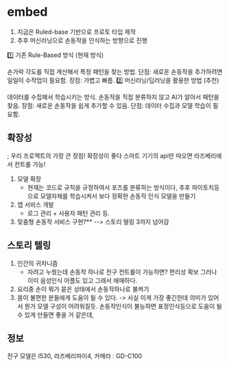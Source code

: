 # embed
1. 지금은 Ruled-base 기반으로 프로토 타입 제작
2. 추후 머신러닝으로 손동작을 인식하는 방향으로 진행

1️⃣ 기존 Rule-Based 방식 (현재 방식)

손가락 각도를 직접 계산해서 특정 패턴을 찾는 방법.
단점: 새로운 손동작을 추가하려면 일일이 수작업이 필요함.
장점: 가볍고 빠름.
2️⃣ 머신러닝/딥러닝을 활용한 방법 (추천)

데이터를 수집해서 학습시키는 방식.
손동작을 직접 분류하지 않고 AI가 알아서 패턴을 찾음.
장점: 새로운 손동작을 쉽게 추가할 수 있음.
단점: 데이터 수집과 모델 학습이 필요함.

## 확장성
; 우리 프로젝트의 가장 큰 장점! 확장성이 좋다 스마트 기기의 api만 따오면 라즈베리에서
컨트롤 가능!
1. 모델 확장
    - 현재는 코드로 규칙을 규정하여서 포즈를 분류하는 방식이다, 
    추후 파이토치등으로 모델자체를 학습시켜서 보다 정확한 손동작 인식 모델을 만들기
2. 앱 서비스 개발
    - 로그 관리 + 사용자 패턴 관리 등.
3. 맞춤형 손동작 서비스 구현?** --> 스토리 텔링 3까지 넘어감

## 스토리 텔링
1. 인간의 귀차니즘
    - 자려고 누웠는데 손동작 하나로 전구 컨트롤이 가능하면? 편리성 확보
    그러나 이미 음성인식 어플도 있고 그래서 애매하다.
2. 요리중 손이 뭐가 묻은 상태에서 손동작하나로 불켜기 
3. 몸이 불편한 분들에게 도움이 될 수 있다.
    -> 사실 이게 가장 좋긴한데 의미가 있어서 뭔가 모델 구성이 어려워질듯.
    손동작인식이 불능하면 표정인식등으로 도움이 될 수 있게 만들면 좋을 거 같은데,

## 정보
전구 모델은 I530, 라즈베리파이4, 카메라 : GD-C100

